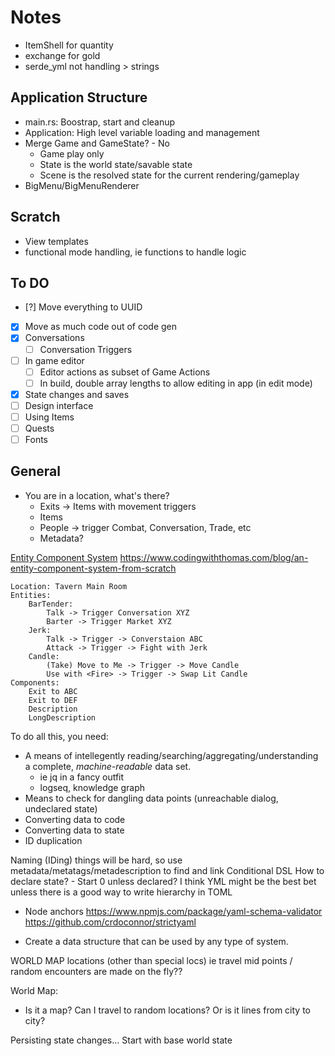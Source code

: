 # Notes

- ItemShell for quantity
- exchange for gold
- serde_yml not handling > strings

## Application Structure

- main.rs: Boostrap, start and cleanup
- Application: High level variable loading and management
- Merge Game and GameState? - No
	- Game play only
	- State is the world state/savable state
	- Scene is the resolved state for the current rendering/gameplay
- BigMenu/BigMenuRenderer

## Scratch
- View templates
- functional mode handling, ie functions to handle logic

## To DO
- [?] Move everything to UUID
- [x] Move as much code out of code gen
- [x] Conversations
	- [ ] Conversation Triggers
- [ ] In game editor
	- [ ] Editor actions as subset of Game Actions
	- [ ] In build, double array lengths to allow editing in app (in edit mode)
- [x] State changes and saves
- [ ] Design interface
- [ ] Using Items
- [ ] Quests
- [ ] Fonts

## General

- You are in a location, what's there?
	- Exits -> Items with movement triggers
	- Items
	- People -> trigger Combat, Conversation, Trade, etc
	- Metadata?

[Entity Component System](https://en.wikipedia.org/wiki/Entity_component_system)
https://www.codingwiththomas.com/blog/an-entity-component-system-from-scratch
```
Location: Tavern Main Room
Entities:
	BarTender:
		Talk -> Trigger Conversation XYZ
		Barter -> Trigger Market XYZ
	Jerk:
		Talk -> Trigger -> Converstaion ABC
		Attack -> Trigger -> Fight with Jerk
	Candle:
		(Take) Move to Me -> Trigger -> Move Candle
		Use with <Fire> -> Trigger -> Swap Lit Candle
Components:
	Exit to ABC
	Exit to DEF
	Description
	LongDescription
```

To do all this, you need:
- A means of intellegently reading/searching/aggregating/understanding a complete, _machine-readable_ data set.
	- ie jq in a fancy outfit
	- logseq, knowledge graph
- Means to check for dangling data points (unreachable dialog, undeclared state)
- Converting data to code
- Converting data to state
- ID duplication

Naming (IDing) things will be hard, so use metadata/metatags/metadescription to find and link
Conditional DSL
How to declare state? - Start 0 unless declared?
I think YML might be the best bet unless there is a good way to write hierarchy in TOML
- Node anchors
https://www.npmjs.com/package/yaml-schema-validator
https://github.com/crdoconnor/strictyaml


- Create a data structure that can be used by any type of system.

WORLD MAP locations (other than special locs) ie travel mid points / random encounters are made on the fly??

World Map:
 - Is it a map? Can I travel to random locations? Or is it lines from city to city?


Persisting state changes...
Start with base world state
